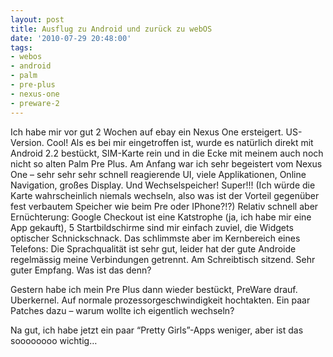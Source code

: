 ```yaml
---
layout: post
title: Ausflug zu Android und zurück zu webOS
date: '2010-07-29 20:48:00'
tags:
- webos
- android
- palm
- pre-plus
- nexus-one
- preware-2
---
```


Ich habe mir vor gut 2 Wochen auf ebay ein Nexus One ersteigert. US-Version. Cool! Als es bei mir eingetroffen ist, wurde es natürlich direkt mit Android 2.2 bestückt, SIM-Karte rein und in die Ecke mit meinem auch noch nicht so alten Palm Pre Plus. Am Anfang war ich sehr begeistert vom Nexus One &#8211; sehr sehr sehr schnell reagierende UI, viele Applikationen, Online Navigation, großes Display. Und Wechselspeicher! Super!!! (Ich würde die Karte wahrscheinlich niemals wechseln, also was ist der Vorteil gegenüber fest verbautem Speicher wie beim Pre oder IPhone?!?) Relativ schnell aber Ernüchterung: Google Checkout ist eine Katstrophe (ja, ich habe mir eine App gekauft), 5 Startbildschirme sind mir einfach zuviel, die Widgets optischer Schnickschnack. Das schlimmste aber im Kernbereich eines Telefons: Die Sprachqualität ist sehr gut, leider hat der gute Androide regelmässig meine Verbindungen getrennt. Am Schreibtisch sitzend. Sehr guter Empfang. Was ist das denn?

Gestern habe ich mein Pre Plus dann wieder bestückt, PreWare drauf. Uberkernel. Auf normale prozessorgeschwindigkeit hochtakten. Ein paar Patches dazu &#8211; warum wollte ich eigentlich wechseln?

Na gut, ich habe jetzt ein paar &#8220;Pretty Girls&#8221;-Apps weniger, aber ist das soooooooo wichtig&#8230;